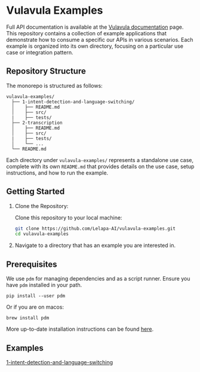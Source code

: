 # Vulavula Examples

Full API documentation is available at the [Vulavula documentation](https://docs.lelapa.ai/) page. This repository contains a collection of 
example applications that demonstrate how to consume a specific our APIs in various scenarios. Each example is organized
into its own directory, focusing on a particular use case or integration pattern.

## Repository Structure
The monorepo is structured as follows:
```
vulavula-examples/
  ├── 1-intent-detection-and-language-switching/
  │    ├── README.md
  │    ├── src/
  |    ├── tests/
  ├── 2-transcription
  │    ├── README.md
  │    ├── src/
  |    ├── tests/
  │    └── ...
  └── README.md
```
Each directory under `vulavula-examples/` represents a standalone use case, complete with its own `README.md` that 
provides details on the use case, setup instructions, and how to run the example.

## Getting Started
1. Clone the Repository:

    Clone this repository to your local machine:
    ```bash
   git clone https://github.com/Lelapa-AI/vulavula-examples.git
   cd vulavula-examples
   ```
2. Navigate to a directory that has an example you are interested in.

## Prerequisites
We use `pdm` for managing dependencies and as a script runner. Ensure you have `pdm` installed in your path.
```commandline
pip install --user pdm
```
Or if you are on macos:
```commandline
brew install pdm
```
More up-to-date installation instructions can be found [here](https://pdm-project.org/en/latest/).

## Examples
[1-intent-detection-and-language-switching](1-intent-detection-and-language-switching/)